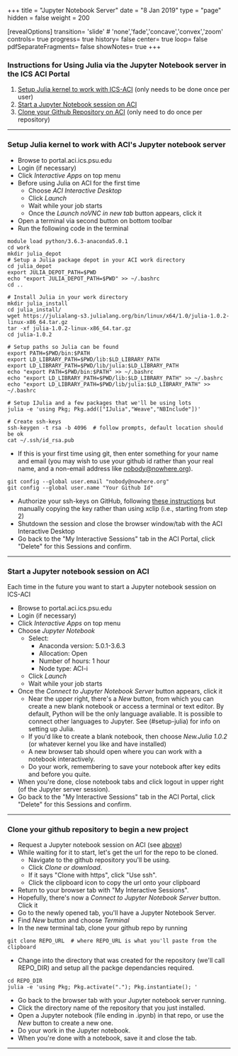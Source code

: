+++
title = "Jupyter Notebook Server"
date = "8 Jan 2019"
type = "page"
hidden = false
weight = 200

[revealOptions]
transition= 'slide' # 'none','fade','concave','convex','zoom'
controls= true
progress= true
history= false
center= true
loop= false
pdfSeparateFragments= false
showNotes= true
+++

### Instructions for Using Julia via the Jupyter Notebook server in the ICS ACI Portal
1.  [Setup Julia kernel to work with ICS-ACI](#setup-julia) (only needs to be done once per user)
2.  [Start a Jupyter Notebook session on ACI](#start-jupyter)
3.  [Clone your Github Repository on ACI](#clone-repo) (only need to do once per repository)

---

<a id="setup-julia"></a>
### Setup Julia kernel to work with ACI's Jupyter notebook server

- Browse to portal.aci.ics.psu.edu
- Login (if necessary)
- Click _Interactive Apps_ on top menu
- Before using Julia on ACI for the first time
   + Choose _ACI Interactive Desktop_
   + Click _Launch_
   + Wait while your job starts
   + Once the _Launch noVNC in new tab_ button appears, click it
- Open a terminal via second button on bottom toolbar
- Run the following code in the terminal

```shell
module load python/3.6.3-anaconda5.0.1
cd work
mkdir julia_depot
# Setup a Julia package depot in your ACI work directory
cd julia_depot
export JULIA_DEPOT_PATH=$PWD
echo "export JULIA_DEPOT_PATH=$PWD" >> ~/.bashrc
cd ..

# Install Julia in your work directory
mkdir julia_install
cd julia_install/
wget https://julialang-s3.julialang.org/bin/linux/x64/1.0/julia-1.0.2-linux-x86_64.tar.gz
tar -xf julia-1.0.2-linux-x86_64.tar.gz
cd julia-1.0.2

# Setup paths so Julia can be found
export PATH=$PWD/bin:$PATH
export LD_LIBRARY_PATH=$PWD/lib:$LD_LIBRARY_PATH
export LD_LIBRARY_PATH=$PWD/lib/julia:$LD_LIBRARY_PATH
echo "export PATH=$PWD/bin:$PATH" >> ~/.bashrc
echo "export LD_LIBRARY_PATH=$PWD/lib:$LD_LIBRARY_PATH" >> ~/.bashrc
echo "export LD_LIBRARY_PATH=$PWD/lib/julia:$LD_LIBRARY_PATH" >> ~/.bashrc

# Setup IJulia and a few packages that we'll be using lots
julia -e 'using Pkg; Pkg.add(["IJulia","Weave","NBInclude"])'

# Create ssh-keys
ssh-keygen -t rsa -b 4096  # follow prompts, default location should be ok
cat ~/.ssh/id_rsa.pub
```

- If this is your first time using git, then enter something for your name and email (you may wish to use your github id rather than your real name, and a non-email address like nobody@nowhere.org).

```shell
git config --global user.email "nobody@nowhere.org"
git config --global user.name "Your Github Id"
```

- Authorize your ssh-keys on GitHub, following [these instructions](https://help.github.com/articles/adding-a-new-ssh-key-to-your-github-account/#platform-linux) but manually copying the key rather than using xclip (i.e., starting from step 2)
- Shutdown the session and close the browser window/tab with the ACI Interactive Desktop
- Go back to the "My Interactive Sessions" tab in the ACI Portal, click "Delete" for this Sessions and confirm.

---
<a id="start-jupyter"></a>
### Start a Jupyter notebook session on ACI
Each time in the future you want to start a Jupyter notebook session on ICS-ACI

- Browse to portal.aci.ics.psu.edu
- Login (if necessary)
- Click _Interactive Apps_ on top menu
- Choose _Jupyter Notebook_
    + Select:
        - Anaconda version: 5.0.1-3.6.3
        - Allocation: Open
        - Number of hours: 1 hour
        - Node type: ACI-i
    + Click _Launch_
    + Wait while your job starts
- Once the _Connect to Jupyter Notebook Server_ button appears, click it
    + Near the upper right, there's a _New_ button, from which you can create a new blank notebook or access a terminal or text editor.  By default, Python will be the only language avaliable.  It is possible to connect other languages to Jupyter.  See (#setup-julia) for info on setting up Julia.
    + If you'd like to create a blank notebook, then choose _New.Julia 1.0.2_ (or whatever kernel you like and have installed)
    + A new browser tab should open where you can work with a notebook interactively.
    + Do your work, remembering to save your notebook after key edits and before you quite.
- When you're done, close notebook tabs and click logout in upper right (of the Jupyter server session).
- Go back to the "My Interactive Sessions" tab in the ACI Portal, click "Delete" for this Sessions and confirm.

---
<a id="clone-repo"></a>
### Clone your github repository to begin a new project

- Request a Jupyter notebook session on ACI (see [above](#start-jupyter))
- While waiting for it to start, let's get the url for the repo to be cloned.
    + Navigate to the github repository you'll be using.
    + Click _Clone or download_.
    + If it says "Clone with https", click "Use ssh".
    + Click the clipboard icon to copy the url onto your clipboard
- Return to your browser tab with "My Interactive Sessions".
- Hopefully, there's now a _Connect to Jupyter Notebook Server_ button. Click it
- Go to the newly opened tab, you'll have a Jupyter Notebook Server.
- Find _New_ button and choose _Terminal_
- In the new terminal tab, clone your github repo by running

```shell
git clone REPO_URL  # where REPO_URL is what you'll paste from the clipboard
```
- Change into the directory that was created for the repository (we'll call REPO_DIR) and setup all the packge dependancies required.

```shell
cd REPO_DIR
julia -e 'using Pkg; Pkg.activate("."); Pkg.instantiate(); '
```
- Go back to the browser tab with your Jupyter notebook server running.
- Click the directory name of the repository that you just installed.
- Open a Jupyter notebook (file ending in .ipynb) in that repo, or use the _New_ button to create a new one.
- Do your work in the Jupyter notebook.
- When you're done with a notebook, save it and close the tab.

---
